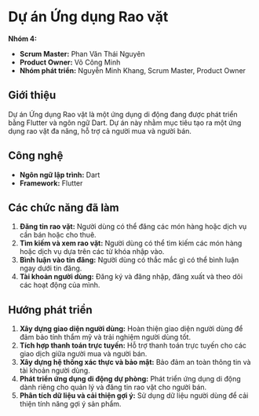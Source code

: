 # Dự án Ứng dụng Rao vặt

**Nhóm 4:**
- **Scrum Master:** Phan Văn Thái Nguyên
- **Product Owner:** Võ Công Minh
- **Nhóm phát triển:** Nguyễn Minh Khang, Scrum Master, Product Owner

## Giới thiệu

Dự án Ứng dụng Rao vặt là một ứng dụng di động đang được phát triển bằng Flutter và ngôn ngữ Dart. Dự án này nhằm mục tiêu tạo ra một ứng dụng rao vặt đa năng, hỗ trợ cả người mua và người bán.

## Công nghệ

- **Ngôn ngữ lập trình:** Dart
- **Framework:** Flutter

## Các chức năng đã làm

1. **Đăng tin rao vặt:** Người dùng có thể đăng các món hàng hoặc dịch vụ cần bán hoặc cho thuê.
2. **Tìm kiếm và xem rao vặt:** Người dùng có thể tìm kiếm các món hàng hoặc dịch vụ dựa trên các từ khóa nhập vào.
3. **Bình luận vào tin đăng:** Người dùng có thắc mắc gì có thể bình luận ngay dưới tin đăng.
4. **Tài khoản người dùng:** Đăng ký và đăng nhập, đăng xuất và theo dõi các hoạt động của mình.

## Hướng phát triển

1. **Xây dựng giao diện người dùng:** Hoàn thiện giao diện người dùng để đảm bảo tính thẩm mỹ và trải nghiệm người dùng tốt.
2. **Tích hợp thanh toán trực tuyến:** Hỗ trợ thanh toán trực tuyến cho các giao dịch giữa người mua và người bán.
3. **Xây dựng hệ thống xác thực và bảo mật:** Bảo đảm an toàn thông tin và tài khoản người dùng.
4. **Phát triển ứng dụng di động dự phòng:** Phát triển ứng dụng di động dành riêng cho quản lý và đăng tin rao vặt cho người bán.
5. **Phân tích dữ liệu và cải thiện gợi ý:** Sử dụng dữ liệu người dùng để cải thiện tính năng gợi ý sản phẩm.
